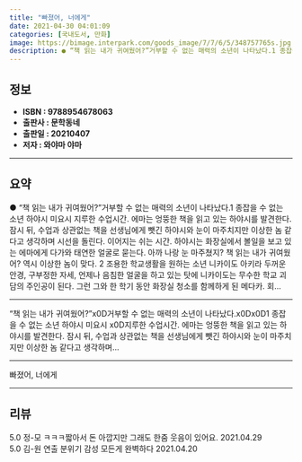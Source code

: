 ```yaml
---
title: "빠졌어, 너에게"
date: 2021-04-30 04:01:09
categories: [국내도서, 만화]
image: https://bimage.interpark.com/goods_image/7/7/6/5/348757765s.jpg
description: ● “책 읽는 내가 귀여웠어?”거부할 수 없는 매력의 소년이 나타났다.1 종잡을 수 없는 소년 하야시 미요시 지루한 수업시간. 에마는 엉뚱한 책을 읽고 있는 하야시를 발견한다. 잠시 뒤, 수업과 상관없는 책을 선생님에게 뺏긴 하야시와 눈이 마주치지만 이상한 놈 같다고 생각하며 시선을
---
```


## **정보**

- **ISBN : 9788954678063**
- **출판사 : 문학동네**
- **출판일 : 20210407**
- **저자 : 와야마 야마**

------



## **요약**

●  “책 읽는 내가 귀여웠어?”거부할 수 없는 매력의 소년이 나타났다.1 종잡을 수 없는 소년 하야시 미요시 지루한 수업시간. 에마는 엉뚱한 책을 읽고 있는 하야시를 발견한다. 잠시 뒤, 수업과 상관없는 책을 선생님에게 뺏긴 하야시와 눈이 마주치지만 이상한 놈 같다고 생각하며 시선을 돌린다. 이어지는 쉬는 시간. 하야시는 화장실에서 볼일을 보고 있는 에마에게 다가와 태연한 얼굴로 묻는다. 아까 나랑 눈 마주쳤지? 책 읽는 내가 귀여웠어? 역시 이상한 놈이 맞다. 2 조용한 학교생활을 원하는 소년 니카이도 아키라 두꺼운 안경, 구부정한 자세, 언제나 음침한 얼굴을 하고 있는 탓에 니카이도는 무수한 학교 괴담의 주인공이 된다. 그런 그와 한 학기 동안 화장실 청소를 함께하게 된 메다카. 회...

------

“책 읽는 내가 귀여웠어?”x0D거부할 수 없는 매력의 소년이 나타났다.x0Dx0D1 종잡을 수 없는 소년 하야시 미요시 x0D지루한 수업시간. 에마는 엉뚱한 책을 읽고 있는 하야시를 발견한다. 잠시 뒤, 수업과 상관없는 책을 선생님에게 뺏긴 하야시와 눈이 마주치지만 이상한 놈 같다고 생각하며... 

------


빠졌어, 너에게 

------


## **리뷰** 

5.0 정-모 ㅋㅋㅋ짧아서 돈 아깝지만 그래도 한줌 웃음이 있어요. 2021.04.29 <br/>5.0 김-원 연출 분위기 감성 모든게 완벽하다  2021.04.20 <br/>